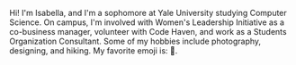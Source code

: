 Hi! I'm Isabella, and I'm a sophomore at Yale University studying Computer Science. 
On campus, I'm involved with Women's Leadership Initiative as a co-business manager, volunteer with Code Haven, and work as a Students Organization Consultant. Some of my hobbies include photography, designing, and hiking.
My favorite emoji is: 🤗. 
